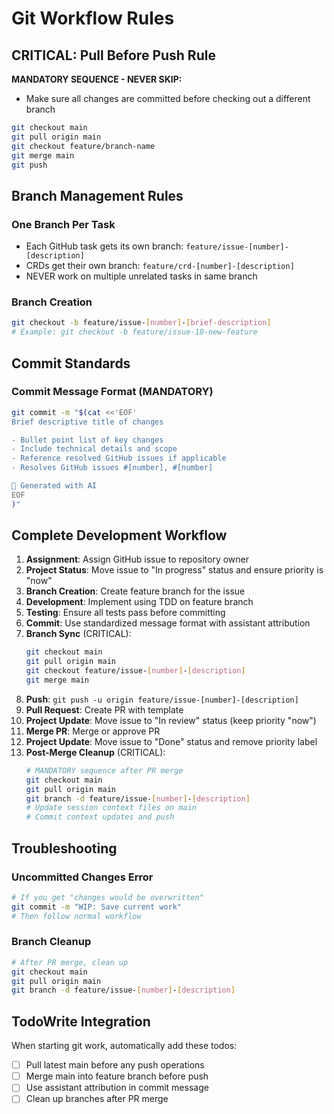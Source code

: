 # Git Workflow Rules

## CRITICAL: Pull Before Push Rule
**MANDATORY SEQUENCE - NEVER SKIP:**
- Make sure all changes are committed before checking out a different branch
```bash
git checkout main
git pull origin main
git checkout feature/branch-name
git merge main
git push
```

## Branch Management Rules

### One Branch Per Task
- Each GitHub task gets its own branch: `feature/issue-[number]-[description]`
- CRDs get their own branch: `feature/crd-[number]-[description]`
- NEVER work on multiple unrelated tasks in same branch

### Branch Creation
```bash
git checkout -b feature/issue-[number]-[brief-description]
# Example: git checkout -b feature/issue-10-new-feature
```

## Commit Standards

### Commit Message Format (MANDATORY)
```bash
git commit -m "$(cat <<'EOF'
Brief descriptive title of changes

- Bullet point list of key changes
- Include technical details and scope
- Reference resolved GitHub issues if applicable
- Resolves GitHub issues #[number], #[number]

🤖 Generated with AI
EOF
)"
```

## Complete Development Workflow

1. **Assignment**: Assign GitHub issue to repository owner
2. **Project Status**: Move issue to "In progress" status and ensure priority is "now"
3. **Branch Creation**: Create feature branch for the issue
4. **Development**: Implement using TDD on feature branch
5. **Testing**: Ensure all tests pass before committing
6. **Commit**: Use standardized message format with assistant attribution
7. **Branch Sync** (CRITICAL): 
   ```bash
   git checkout main
   git pull origin main
   git checkout feature/issue-[number]-[description]
   git merge main
   ```
8. **Push**: `git push -u origin feature/issue-[number]-[description]`
9. **Pull Request**: Create PR with template
10. **Project Update**: Move issue to "In review" status (keep priority "now")
11. **Merge PR**: Merge or approve PR 
12. **Project Update**: Move issue to "Done" status and remove priority label
13. **Post-Merge Cleanup** (CRITICAL):
    ```bash
    # MANDATORY sequence after PR merge
    git checkout main
    git pull origin main
    git branch -d feature/issue-[number]-[description]
    # Update session context files on main
    # Commit context updates and push
    ```

## Troubleshooting

### Uncommitted Changes Error
```bash
# If you get "changes would be overwritten"
git commit -m "WIP: Save current work"
# Then follow normal workflow
```

### Branch Cleanup
```bash
# After PR merge, clean up
git checkout main
git pull origin main
git branch -d feature/issue-[number]-[description]
```

## TodoWrite Integration
When starting git work, automatically add these todos:
- [ ] Pull latest main before any push operations
- [ ] Merge main into feature branch before push
- [ ] Use assistant attribution in commit message
- [ ] Clean up branches after PR merge